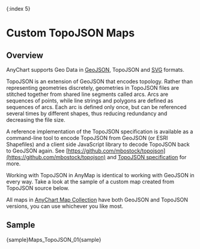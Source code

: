 {:index 5}

# Custom TopoJSON Maps

## Overview

AnyChart supports Geo Data in [GeoJSON](Custom_GeoJson_Maps), TopoJSON and [SVG](Custom_SVG_Maps) formats.

TopoJSON is an extension of GeoJSON that encodes topology. Rather than representing geometries discretely, geometries in TopoJSON files are stitched together from shared line segments called arcs. Arcs are sequences of points, while line strings and polygons are defined as sequences of arcs. Each arc is defined only once, but can be referenced several times by different shapes, thus reducing redundancy and decreasing the file size. 

A reference implementation of the TopoJSON specification is available as a command-line tool to encode TopoJSON from GeoJSON (or ESRI Shapefiles) and a client side JavaScript library to decode TopoJSON back to GeoJSON again. 
See [https://github.com/mbostock/topojson](https://github.com/mbostock/topojson) and [TopoJSON specification](https://github.com/topojson/topojson-specification/blob/master/README.md) for more.

Working with TopoJSON in AnyMap is identical to working with GeoJSON in every way. Take a look at the sample of a custom map created from TopoJSON source below. 

All maps in [AnyChart Map Collection](https://cdn.anychart.com/) have both GeoJSON and TopoJSON versions, you can use whichever you like most.

## Sample

{sample}Maps\_TopoJSON\_01{sample}

